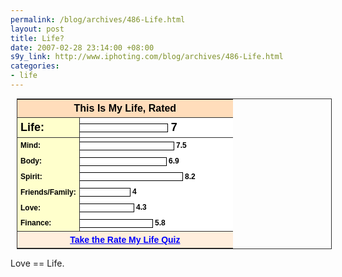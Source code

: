 ```yaml
--- 
permalink: /blog/archives/486-Life.html
layout: post
title: Life?
date: 2007-02-28 23:14:00 +08:00
s9y_link: http://www.iphoting.com/blog/archives/486-Life.html
categories: 
- life
---
```

<table cellspacing="0" style="border: 1px solid #333333; margin: 10px;"><tr><td colspan="2" style="border: none; font: bold 16px sans-serif; background: #ffddbb; color: #000000; padding: 5px; margin: 0px; text-align: center;">This Is My Life, Rated</td></tr><tr><td style="width: 85px; padding: 5px; font: bold 18px sans-serif; text-align: left; border: 1px solid #333333; border-left: none; background-image: none; background: #ffffcc; color: #000000;">Life:
</td><td style="width: 240px; padding: 5px; padding-left: 0px; font: bold 18px sans-serif; text-align: left; border: 1px solid #333333; border-left: none; border-right: none; vertical-align: middle; background-image: none; background: #ffffff; color: #000000;"><img src="http://www.monkeyquiz.com/img/greblubar.gif" height="12" width="140" style="border: 1px solid #000000; border-left: none; vertical-align: middle; padding: 0px; margin: 0px;"> 7</td></tr><tr><td style="width: 85px; padding: 5px; font: bold 12px sans-serif; text-align: left; border: none; border-right: 1px solid #333333; background-image: none; background: #ffffcc; color: #000000;">Mind:
</td><td style="width: 240px; padding: 5px; padding-left: 0px; font: bold 12px sans-serif; text-align: left; border: none; vertical-align: middle; background-image: none; background: #ffffff; color: #000000;"><img src="http://www.monkeyquiz.com/img/blubar.gif" height="12" width="150" style="border: 1px solid #000000; border-left: none; vertical-align: middle; padding: 0px; margin: 0px;"> 7.5</td></tr><tr><td style="width: 85px; padding: 5px; font: bold 12px sans-serif; text-align: left; border: none; border-right: 1px solid #333333; background-image: none; background: #ffffcc; color: #000000;">Body:
</td><td style="width: 240px; padding: 5px; padding-left: 0px; font: bold 12px sans-serif; text-align: left; border: none; vertical-align: middle; background-image: none; background: #ffffff; color: #000000;"><img src="http://www.monkeyquiz.com/img/greblubar.gif" height="12" width="138" style="border: 1px solid #000000; border-left: none; vertical-align: middle; padding: 0px; margin: 0px;"> 6.9</td></tr><tr><td style="width: 85px; padding: 5px; font: bold 12px sans-serif; text-align: left; border: none; border-right: 1px solid #333333; background-image: none; background: #ffffcc; color: #000000;">Spirit:
</td><td style="width: 240px; padding: 5px; padding-left: 0px; font: bold 12px sans-serif; text-align: left; border: none; vertical-align: middle; background-image: none; background: #ffffff; color: #000000;"><img src="http://www.monkeyquiz.com/img/blubar.gif" height="12" width="164" style="border: 1px solid #000000; border-left: none; vertical-align: middle; padding: 0px; margin: 0px;"> 8.2</td></tr><tr><td style="width: 85px; padding: 5px; font: bold 12px sans-serif; text-align: left; border: none; border-right: 1px solid #333333; background-image: none; background: #ffffcc; color: #000000;">Friends/Family:
</td><td style="width: 240px; padding: 5px; padding-left: 0px; font: bold 12px sans-serif; text-align: left; border: none; vertical-align: middle; background-image: none; background: #ffffff; color: #000000;"><img src="http://www.monkeyquiz.com/img/yelbar.gif" height="12" width="80" style="border: 1px solid #000000; border-left: none; vertical-align: middle; padding: 0px; margin: 0px;"> 4</td></tr><tr><td style="width: 85px; padding: 5px; font: bold 12px sans-serif; text-align: left; border: none; border-right: 1px solid #333333; background-image: none; background: #ffffcc; color: #000000;">Love:
</td><td style="width: 240px; padding: 5px; padding-left: 0px; font: bold 12px sans-serif; text-align: left; border: none; vertical-align: middle; background-image: none; background: #ffffff; color: #000000;"><img src="http://www.monkeyquiz.com/img/yelbar.gif" height="12" width="86" style="border: 1px solid #000000; border-left: none; vertical-align: middle; padding: 0px; margin: 0px;"> 4.3</td></tr><tr><td style="width: 85px; padding: 5px; font: bold 12px sans-serif; text-align: left; border: none; border-right: 1px solid #333333; background-image: none; background: #ffffcc; color: #000000;">Finance:
</td><td style="width: 240px; padding: 5px; padding-left: 0px; font: bold 12px sans-serif; text-align: left; border: none; vertical-align: middle; background-image: none; background: #ffffff; color: #000000;"><img src="http://www.monkeyquiz.com/img/grebar.gif" height="12" width="116" style="border: 1px solid #000000; border-left: none; vertical-align: middle; padding: 0px; margin: 0px;"> 5.8</td></tr><tr><td colspan="2" style="border: none; border-top: 1px solid #333333; font: bold 14px sans-serif; background: #ffeedd; padding: 5px; margin: 0px; text-align: center;"><a onclick="_gaq.push(['_trackPageview', '/extlink/www.monkeyquiz.com/life/rate_my_life.html']);"  href="http://www.monkeyquiz.com/life/rate_my_life.html" style="color: #0000ff;">Take the Rate My Life Quiz</a></td></tr></table><p>
</p><p class="break"><p>Love == Life.</p></p>
